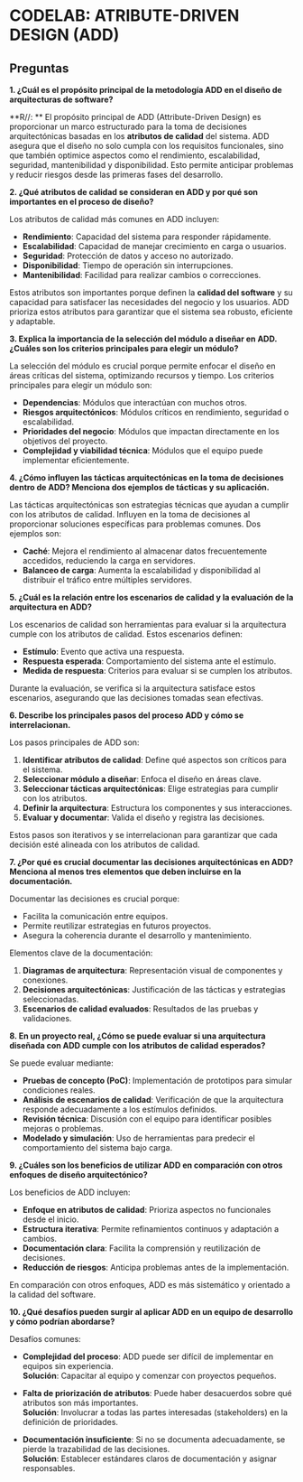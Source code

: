 ﻿# CODELAB: ATRIBUTE-DRIVEN DESIGN (ADD)

## Preguntas

 **1. ¿Cuál es el propósito principal de la metodología ADD en el diseño de arquitecturas de software?**

**R//: ** El propósito principal de ADD (Attribute-Driven Design) es proporcionar un marco estructurado para la toma de decisiones arquitectónicas basadas en los **atributos de calidad** del sistema. ADD asegura que el diseño no solo cumpla con los requisitos funcionales, sino que también optimice aspectos como el rendimiento, escalabilidad, seguridad, mantenibilidad y disponibilidad. Esto permite anticipar problemas y reducir riesgos desde las primeras fases del desarrollo. 

**2. ¿Qué atributos de calidad se consideran en ADD y por qué son importantes en el proceso de diseño?**

Los atributos de calidad más comunes en ADD incluyen:

-   **Rendimiento**: Capacidad del sistema para responder rápidamente.
-   **Escalabilidad**: Capacidad de manejar crecimiento en carga o usuarios.
-   **Seguridad**: Protección de datos y acceso no autorizado.
-   **Disponibilidad**: Tiempo de operación sin interrupciones.
-   **Mantenibilidad**: Facilidad para realizar cambios o correcciones.

Estos atributos son importantes porque definen la  **calidad del software**  y su capacidad para satisfacer las necesidades del negocio y los usuarios. ADD prioriza estos atributos para garantizar que el sistema sea robusto, eficiente y adaptable.

 **3. Explica la importancia de la selección del módulo a diseñar en ADD. ¿Cuáles son los criterios principales para elegir un módulo?**

La selección del módulo es crucial porque permite enfocar el diseño en áreas críticas del sistema, optimizando recursos y tiempo. Los criterios principales para elegir un módulo son:

-   **Dependencias**: Módulos que interactúan con muchos otros.
-   **Riesgos arquitectónicos**: Módulos críticos en rendimiento, seguridad o escalabilidad.
-   **Prioridades del negocio**: Módulos que impactan directamente en los objetivos del proyecto.
-   **Complejidad y viabilidad técnica**: Módulos que el equipo puede implementar eficientemente.

**4. ¿Cómo influyen las tácticas arquitectónicas en la toma de decisiones dentro de ADD? Menciona dos ejemplos de tácticas y su aplicación.**

Las tácticas arquitectónicas son estrategias técnicas que ayudan a cumplir con los atributos de calidad. Influyen en la toma de decisiones al proporcionar soluciones específicas para problemas comunes. Dos ejemplos son:

-   **Caché**: Mejora el rendimiento al almacenar datos frecuentemente accedidos, reduciendo la carga en servidores.
-   **Balanceo de carga**: Aumenta la escalabilidad y disponibilidad al distribuir el tráfico entre múltiples servidores.

 **5. ¿Cuál es la relación entre los escenarios de calidad y la evaluación de la arquitectura en ADD?**

Los escenarios de calidad son herramientas para evaluar si la arquitectura cumple con los atributos de calidad. Estos escenarios definen:

-   **Estímulo**: Evento que activa una respuesta.
-   **Respuesta esperada**: Comportamiento del sistema ante el estímulo.
-   **Medida de respuesta**: Criterios para evaluar si se cumplen los atributos.

Durante la evaluación, se verifica si la arquitectura satisface estos escenarios, asegurando que las decisiones tomadas sean efectivas.

 **6. Describe los principales pasos del proceso ADD y cómo se interrelacionan.**

Los pasos principales de ADD son:

1.  **Identificar atributos de calidad**: Define qué aspectos son críticos para el sistema.
2.  **Seleccionar módulo a diseñar**: Enfoca el diseño en áreas clave.
3.  **Seleccionar tácticas arquitectónicas**: Elige estrategias para cumplir con los atributos.
4.  **Definir la arquitectura**: Estructura los componentes y sus interacciones.
5.  **Evaluar y documentar**: Valida el diseño y registra las decisiones.

Estos pasos son iterativos y se interrelacionan para garantizar que cada decisión esté alineada con los atributos de calidad.

**7. ¿Por qué es crucial documentar las decisiones arquitectónicas en ADD? Menciona al menos tres elementos que deben incluirse en la documentación.**

Documentar las decisiones es crucial porque:
-   Facilita la comunicación entre equipos.
-   Permite reutilizar estrategias en futuros proyectos.
-   Asegura la coherencia durante el desarrollo y mantenimiento.

Elementos clave de la documentación:
1.  **Diagramas de arquitectura**: Representación visual de componentes y conexiones.
2.  **Decisiones arquitectónicas**: Justificación de las tácticas y estrategias seleccionadas.
3.  **Escenarios de calidad evaluados**: Resultados de las pruebas y validaciones.

**8. En un proyecto real, ¿Cómo se puede evaluar si una arquitectura diseñada con ADD cumple con los atributos de calidad esperados?**

Se puede evaluar mediante:

-   **Pruebas de concepto (PoC)**: Implementación de prototipos para simular condiciones reales.
-   **Análisis de escenarios de calidad**: Verificación de que la arquitectura responde adecuadamente a los estímulos definidos.
-   **Revisión técnica**: Discusión con el equipo para identificar posibles mejoras o problemas.
-   **Modelado y simulación**: Uso de herramientas para predecir el comportamiento del sistema bajo carga.

**9. ¿Cuáles son los beneficios de utilizar ADD en comparación con otros enfoques de diseño arquitectónico?**

Los beneficios de ADD incluyen:

-   **Enfoque en atributos de calidad**: Prioriza aspectos no funcionales desde el inicio.
-   **Estructura iterativa**: Permite refinamientos continuos y adaptación a cambios.
-   **Documentación clara**: Facilita la comprensión y reutilización de decisiones.
-   **Reducción de riesgos**: Anticipa problemas antes de la implementación.

En comparación con otros enfoques, ADD es más sistemático y orientado a la calidad del software.

**10. ¿Qué desafíos pueden surgir al aplicar ADD en un equipo de desarrollo y cómo podrían abordarse?**

Desafíos comunes:

-   **Complejidad del proceso**: ADD puede ser difícil de implementar en equipos sin experiencia.  
    **Solución**: Capacitar al equipo y comenzar con proyectos pequeños.
    
-   **Falta de priorización de atributos**: Puede haber desacuerdos sobre qué atributos son más importantes.  
    **Solución**: Involucrar a todas las partes interesadas (stakeholders) en la definición de prioridades.
    
-   **Documentación insuficiente**: Si no se documenta adecuadamente, se pierde la trazabilidad de las decisiones.  
    **Solución**: Establecer estándares claros de documentación y asignar responsables.

